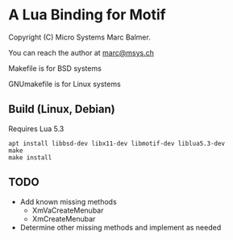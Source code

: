 # A Lua Binding for Motif

Copyright (C) Micro Systems Marc Balmer.

You can reach the author at marc@msys.ch


Makefile is for BSD systems

GNUmakefile is for Linux systems

## Build (Linux, Debian)

Requires Lua 5.3

    apt install libbsd-dev libx11-dev libmotif-dev liblua5.3-dev
    make
    make install

## TODO

- Add known missing methods
    - XmVaCreateMenubar
    - XmCreateMenubar
- Determine other missing methods and implement as needed
